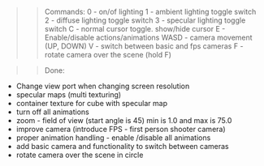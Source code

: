 >> Commands:
0 - on/of lighting
1 - ambient lighting toggle switch 
2 - diffuse lighting toggle switch 
3 - specular lighting toggle switch
C - normal cursor toggle. show/hide cursor
E - Enable/disable actions/animations
WASD - camera movement (UP, DOWN)
V - switch between basic and fps cameras
F - rotate camera over the scene (hold F)

>> Done:
* Change view port when changing screen resolution
* specular maps (multi texturing)
* container texture for cube with specular map
* turn off all animations
* zoom - field of view (start angle is 45) min is 1.0 and max is 75.0
* improve camera (introduce FPS - first person shooter camera)
* proper animation handling - enable /disable all animations
* add basic camera and functionality to switch between cameras
* rotate camera over the scene in circle
